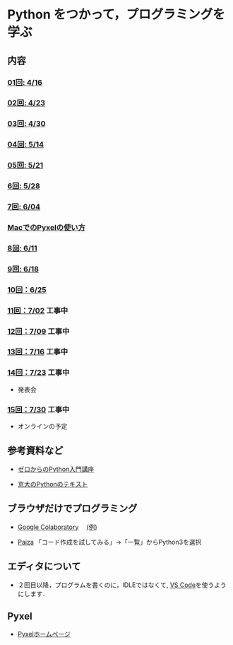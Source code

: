 # Python をつかって，プログラミングを学ぶ

## 内容

### [01回: 4/16](c01.asciidoc)

### [02回: 4/23](c02.asciidoc)

### [03回: 4/30](c03.asciidoc)

### [04回: 5/14](c04.asciidoc)

### [05回: 5/21](c05.asciidoc)

### [6回: 5/28](c06.asciidoc)

### [7回: 6/04](c07.asciidoc)

### [MacでのPyxelの使い方](appendix1.asciidoc)

### [8回: 6/11](c08.asciidoc)

### [9回: 6/18](c09.asciidoc)

### [10回：6/25](c10.asciidoc)

### [11回：7/02](c11.asciidoc) 工事中

### [12回：7/09](c12.asciidoc) 工事中

### [13回：7/16](c13.asciidoc) 工事中

### [14回：7/23](c14.asciidoc) 工事中

- 発表会

### [15回：7/30](c15.asciidoc)  工事中

- オンラインの予定

<!-- 2024
### [1回: 4/10](c01.asciidoc)

### [2回: 4/17](c02.asciidoc)

### [3回: 4/24](c03.asciidoc)

### [4回: 5/08](c04.asciidoc)

### [5回: 5/15](c05.asciidoc)

### [MacでのPyxelの使い方](appendix1.asciidoc)

### [6回: 5/22](c06.asciidoc)

### [7回: 5/29](c07.asciidoc)

### [8回: 6/05](c08.asciidoc)

### [9回: 6/12](c09.asciidoc)

### [10回：6/19](c10.asciidoc)

### [11回：6/26](c11.asciidoc)

### [12回：7/03](c12.asciidoc)

### [13回：7/10](c13.asciidoc)

### [14回：7/17](c14.asciidoc)

### [15回：7/24](c15.asciidoc)
-->

<!-- 2022?

### [1回: 4/12](c01.asciidoc)

### [2回: 4/19](c02.asciidoc)

### [3回: 4/26](c03.asciidoc)

### [4回: 5/10](c04.asciidoc)

### [5回: 5/17](c05.asciidoc) [解答編](c05_ans.asciidoc)

### [6回: 5/24](c06.asciidoc)  [解答編](c06_ans.asciidoc)

### [7回: 5/31](c22-07.asciidoc)

### [8回: 6/07](c22-08.asciidoc)

### [9回: 6/14](c22-09.asciidoc)

### [10回：6/21](c22-10.asciidoc) [参考：タイルマップ](c22-tilemap.asciidoc)

### [11回：6/28](c22-11.asciidoc)

### [12回：7/5](c22-12.asciidoc)

### [13回：7/12](c22-13.asciidoc)

### [14回：7/19](c22-14.asciidoc)
-->



## 参考資料など

- [ゼロからのPython入門講座](https://www.python.jp/train/)

- [京大のPythonのテキスト](http://hdl.handle.net/2433/245698)

## ブラウザだけでプログラミング

- [Google Colaboratory](https://colab.research.google.com/)　
[(例)](https://colab.research.google.com/drive/1FRPJYCoxy4X1ifzwCRn3JtGCa9ROIfDP)

- [Paiza](https://paiza.io/) 「コード作成を試してみる」→「一覧」からPython3を選択

## エディタについて

- ２回目以降，プログラムを書くのに，IDLEではなくて, [VS Code](https://azure.microsoft.com/ja-jp/products/visual-studio-code/)を使うようにします．


## Pyxel

- [Pyxelホームページ](https://github.com/kitao/pyxel/blob/main/docs/README.ja.md)

<!--

- [スタンドアロン版Pyxelのインストール](https://github.com/kitao/pyxel/blob/main/doc/README.ja.md)

Windowsについては，pipにPathが通っていなければ，py -m pip ... を試してみてください．
もしくは，Pythonを一度アンインストールして，「Add Python 3.10 to PATH」をチェックしてインストールした
上で，pipを実行してください。

-->

